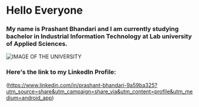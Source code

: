 # Hello Everyone

### My name is **Prashant Bhandari** and I am currently studying bachelor in Industrial Information Technology at Lab university of Applied Sciences.
![IMAGE OF THE UNIVERSITY](https://github.com/user-attachments/assets/be22721e-14b2-4d7a-a48f-3c159386be06)
### Here's the link to my LinkedIn Profile:
(https://www.linkedin.com/in/prashant-bhandari-9a59ba325?utm_source=share&utm_campaign=share_via&utm_content=profile&utm_medium=android_app)



